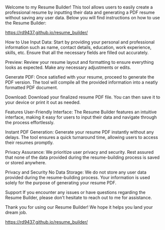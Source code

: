 Welcome to my Resume Builder! This tool allows users to easily create a professional resume by inputting their data and generating a PDF resume without saving any user data. Below you will find instructions on how to use the Resume Builder:

https://rd9437.github.io/resume_builder/

How to Use
Input Data: Start by providing your personal and professional information such as name, contact details, education, work experience, skills, etc. Ensure that all the necessary fields are filled out accurately.

Preview: Review your resume layout and formatting to ensure everything looks as expected. Make any necessary adjustments or edits.

Generate PDF: Once satisfied with your resume, proceed to generate the PDF version. The tool will compile all the provided information into a neatly formatted PDF document.

Download: Download your finalized resume PDF file. You can then save it to your device or print it out as needed.


Features
User-Friendly Interface: The Resume Builder features an intuitive interface, making it easy for users to input their data and navigate through the process effortlessly.

Instant PDF Generation: Generate your resume PDF instantly without any delays. The tool ensures a quick turnaround time, allowing users to access their resumes promptly.

Privacy Assurance: We prioritize user privacy and security. Rest assured that none of the data provided during the resume-building process is saved or stored anywhere.


Privacy and Security
No Data Storage: We do not store any user data provided during the resume-building process. Your information is used solely for the purpose of generating your resume PDF.


Support
If you encounter any issues or have questions regarding the Resume Builder, please don't hesitate to reach out to me for assistance. 

Thank you for using our Resume Builder! We hope it helps you land your dream job.

https://rd9437.github.io/resume_builder/
